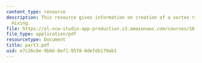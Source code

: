 ```yaml
---
content_type: resource
description: This resource gives information on creation of a vortex ring and shock-enhanced
  mixing.
file: https://ol-ocw-studio-app-production.s3.amazonaws.com/courses/16-540-internal-flows-in-turbomachines-spring-2006/e7c26c0e9bbb8ef195f80defdb179ab1_part3.pdf
file_type: application/pdf
resourcetype: Document
title: part3.pdf
uid: e7c26c0e-9bbb-8ef1-95f8-0defdb179ab1
---
```

